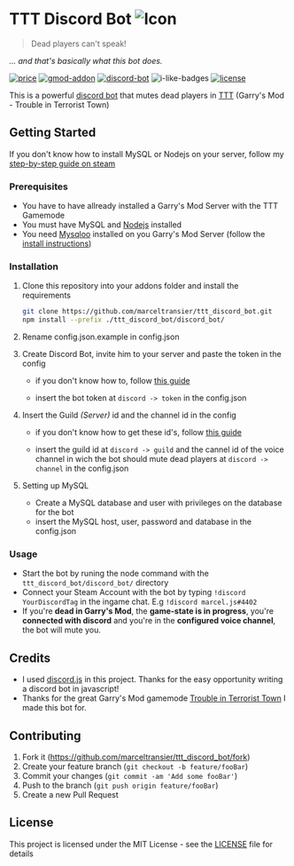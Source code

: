 # TTT Discord Bot ![Icon](https://raw.githubusercontent.com/marceltransier/ttt_discord_bot/master/images/icon/icon_64x.png)

>Dead players can't speak!

*... and that's basically what this bot does.*

[![price](https://img.shields.io/badge/price-free-brightgreen.svg)](LICENSE)
[![gmod-addon](https://img.shields.io/badge/gmod-addon-_.svg?colorB=1194EF)](https://wiki.garrysmod.com)
[![discord-bot](https://img.shields.io/badge/discord-bot-_.svg?colorB=8C9EFF)](https://discord.js.org)
![i-like-badges](https://img.shields.io/badge/worlds--coolest--color-green-_.svg?colorB=00FF00)
[![license](https://img.shields.io/github/license/marceltransier/ttt_discord_bot.svg)](LICENSE)


This is a powerful [discord bot](https://discord.js.org) that mutes dead players in [TTT](http://ttt.badking.net) (Garry's Mod - Trouble in Terrorist Town)

## Getting Started
If you don't know how to install MySQL or Nodejs on your server, follow my [step-by-step guide on steam]()
### Prerequisites
- You have to have allready installed a Garry's Mod Server with the TTT Gamemode
- You must have MySQL and [Nodejs](https://nodejs.org) installed
- You need [Mysqloo](https://github.com/FredyH/MySQLOO) installed on you Garry's Mod Server (follow the [install instructions](https://github.com/FredyH/MySQLOO/blob/master/README.md#install-instructions))

### Installation
1. Clone this repository into your addons folder and install the requirements
     ```bash
     git clone https://github.com/marceltransier/ttt_discord_bot.git
     npm install --prefix ./ttt_discord_bot/discord_bot/
     ```
2. Rename config.json.example in config.json

3. Create Discord Bot, invite him to your server and paste the token in the config

   - if you don't know how to, follow [this guide](https://github.com/reactiflux/discord-irc/wiki/Creating-a-discord-bot-&-getting-a-token)
   
   - insert the bot token at `discord -> token` in the config.json
   
4. Insert the Guild *(Server)* id and the channel id in the config

   - if you don't know how to get these id's, follow [this guide](https://support.discordapp.com/hc/en-us/articles/206346498-Where-can-I-find-my-User-Server-Message-ID-)
   
   - insert the guild id at `discord -> guild` and the cannel id of the voice channel in wich the bot should mute dead players at `discord -> channel` in the config.json
      
5. Setting up MySQL

   - Create a MySQL database and user with privileges on the database for the bot
   - insert the MySQL host, user, password and database in the config.json


### Usage

- Start the bot by runing the node command with the `ttt_discord_bot/discord_bot/` directory
- Connect your Steam Account with the bot by typing `!discord YourDiscordTag` in the ingame chat. E.g `!discord marcel.js#4402`
- If you're **dead in Garry's Mod**, the **game-state is in progress**, you're **connected with discord** and you're in the **configured voice channel**, the bot will mute you. 

## Credits

- I used [discord.js](https://discord.js.org) in this project. Thanks for the easy opportunity writing a discord bot in javascript!
- Thanks for the great Garry's Mod gamemode [Trouble in Terrorist Town](http://ttt.badking.net) I made this bot for.

## Contributing

1. Fork it (<https://github.com/marceltransier/ttt_discord_bot/fork>)
2. Create your feature branch (`git checkout -b feature/fooBar`)
3. Commit your changes (`git commit -am 'Add some fooBar'`)
4. Push to the branch (`git push origin feature/fooBar`)
5. Create a new Pull Request

## License
This project is licensed under the MIT License - see the [LICENSE](LICENSE) file for details
